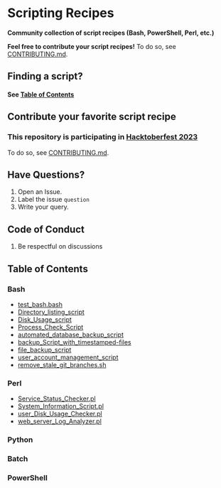 # Scripting Recipes

**Community collection of script recipes (Bash, PowerShell, Perl, etc.)**

**Feel free to contribute your script recipes!** To do so, see [CONTRIBUTING.md](https://github.com/raymelon/scripting-recipes/blob/main/CONTRIBUTING.md).

## Finding a script?

#### See [Table of Contents](https://github.com/raymelon/scripting-recipes/tree/main#table-of-contents)

## Contribute your favorite script recipe

### This repository is participating in [Hacktoberfest 2023](https://hacktoberfest.com/participation/#contributors)

To do so, see [CONTRIBUTING.md](https://github.com/raymelon/scripting-recipes/blob/main/CONTRIBUTING.md).

## Have Questions?

1. Open an Issue.
2. Label the issue `question`
3. Write your query.

## Code of Conduct

1. Be respectful on discussions

## Table of Contents

### Bash

- [test_bash.bash](https://github.com/raymelon/scripting-recipes/blob/main/raymelon/test_bash.bash)
- [Directory_listing_script](https://github.com/PreciousEddy/scripting-recipes/blob/main/PreciousEddy/Directory_listing_script.bash)
- [Disk_Usage_script](https://github.com/PreciousEddy/scripting-recipes/blob/main/PreciousEddy/Disk_Usage_script.bash)
- [Process_Check_Script](https://github.com/PreciousEddy/scripting-recipes/blob/main/PreciousEddy/Process_Check_Script.bash)
- [automated_database_backup_script](https://github.com/PreciousEddy/scripting-recipes/blob/main/PreciousEddy/automated_database_backup_script.bash)
- [backup_Script_with_timestamped-files](https://github.com/PreciousEddy/scripting-recipes/blob/main/PreciousEddy/backup_Script_with_timestamped-files.bash)
- [file_backup_script](https://github.com/PreciousEddy/scripting-recipes/blob/main/PreciousEddy/file_backup_script.bash)
- [user_account_management_script](https://github.com/PreciousEddy/scripting-recipes/blob/main/PreciousEddy/user_account_management_script.bash)
- [remove_stale_git_branches.sh](Sylphritz/remove_stale_git_branches.sh)

### Perl

- [Service_Status_Checker.pl](https://github.com/PreciousEddy/scripting-recipes/blob/main/PreciousEddy/Perl/Service_Status_Checker.pl)
- [System_Information_Script.pl](https://github.com/PreciousEddy/scripting-recipes/blob/main/PreciousEddy/Perl/System_Information_Script.pl)
- [user_Disk_Usage_Checker.pl](https://github.com/PreciousEddy/scripting-recipes/blob/main/PreciousEddy/Perl/user_Disk_Usage_Checker.pl)
- [web_server_Log_Analyzer.pl](https://github.com/PreciousEddy/scripting-recipes/blob/main/PreciousEddy/Perl/web_server_Log_Analyzer.pl)

### Python

### Batch

### PowerShell
